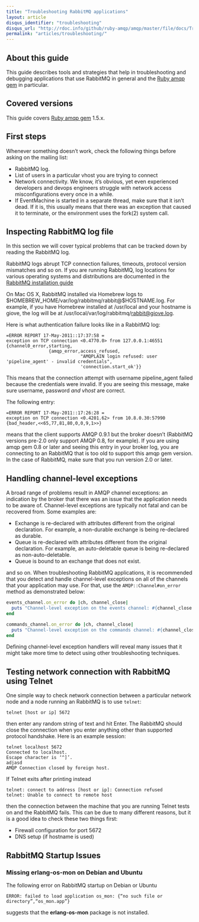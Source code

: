 ```yaml
---
title: "Troubleshooting RabbitMQ applications"
layout: article
disqus_identifier: "troubleshooting"
disqus_url: "http://rdoc.info/github/ruby-amqp/amqp/master/file/docs/Troubleshooting.textile"
permalink: "articles/troubleshooting/"
---
```


## About this guide

This guide describes tools and strategies that help in troubleshooting
and debugging applications that use RabbitMQ in general and the [Ruby amqp
gem](http://github.com/ruby-amqp/amqp) in particular.

## Covered versions

This guide covers [Ruby amqp gem](http://github.com/ruby-amqp/amqp)
1.5.x.

## First steps

Whenever something doesn’t work, check the following things before
asking on the mailing list:

 * RabbitMQ log.
 * List of users in a particular vhost you are trying to connect
 * Network connectivity. We know, it’s obvious, yet even experienced
developers and devops engineers struggle with network access
misconfigurations every once in a while.
 * If EventMachine is started in a separate thread, make sure that it
isn’t dead. If it is, this usually means that there was an exception
that caused it to terminate, or the environment uses the fork(2) system
call.

## Inspecting RabbitMQ log file

In this section we will cover typical problems that can be tracked down
by reading the RabbitMQ log.

RabbitMQ logs abrupt TCP connection failures, timeouts, protocol version
mismatches and so on. If you are running RabbitMQ, log locations for
various operating systems and distributions are documented in the
[RabbitMQ installation guide](http://www.rabbitmq.com/install.html)

On Mac OS X, RabbitMQ installed via Homebrew logs to
\$HOMEBREW_HOME/var/log/rabbitmq/rabbit@\$HOSTNAME.log. For example, if
you have Homebrew installed at /usr/local and your hostname is giove,
the log will be at /usr/local/var/log/rabbitmq/rabbit@giove.log.

Here is what authentication failure looks like in a RabbitMQ log:

```
=ERROR REPORT 17-May-2011::17:37:58 =
exception on TCP connection <0.4770.0> from 127.0.0.1:46551
{channel0_error,starting,
                {amqp_error,access_refused,
                            "AMQPLAIN login refused: user 'pipeline_agent' - invalid credentials",
                            'connection.start_ok'}}
```

This means that the connection attempt with username pipeline_agent failed because the credentials were invalid. If you are seeing this message, make sure username, password *and vhost* are correct.

The following entry:

```
=ERROR REPORT 17-May-2011::17:26:28 =
exception on TCP connection <0.4201.62> from 10.8.0.30:57990
{bad_header,<<65,77,81,80,0,0,9,1>>}
```

means that the client supports AMQP 0.9.1 but the broker doesn’t
(RabbitMQ versions pre-2.0 only support AMQP 0.8, for example). If you
are using amqp gem 0.8 or later and seeing this entry in your broker
log, you are connecting to an RabbitMQ that is too old to support
this amqp gem version. In the case of RabbitMQ, make sure that you run
version 2.0 or later.


## Handling channel-level exceptions

A broad range of problems result in AMQP channel exceptions: an
indication by the broker that there was an issue that the application
needs to be aware of. Channel-level exceptions are typically not fatal
and can be recovered from. Some examples are:

* Exchange is re-declared with attributes different from the original
declaration. For example, a non-durable exchange is being re-declared as
durable.
 * Queue is re-declared with attributes different from the original
declaration. For example, an auto-deletable queue is being re-declared
as non-auto-deletable.
 * Queue is bound to an exchange that does not exist.

and so on. When troubleshooting RabbitMQ applications, it is recommended
that you detect and handle channel-level exceptions on all of the
channels that your application may use. For that, use the
`AMQP::Channel#on_error` method as demonstrated below:

``` ruby
events_channel.on_error do |ch, channel_close|
  puts "Channel-level exception on the events channel: #{channel_close.reply_text}"
end

commands_channel.on_error do |ch, channel_close|
  puts "Channel-level exception on the commands channel: #{channel_close.reply_text}"
end
```

Defining channel-level exception handlers will reveal many issues that
it might take more time to detect using other troubleshooting
techniques.

## Testing network connection with RabbitMQ using Telnet

One simple way to check network connection between a particular network
node and a node running an RabbitMQ is to use `telnet`:

```
telnet [host or ip] 5672
```

then enter any random string of text and hit Enter. The RabbitMQ
should close the connection when you enter anything other than
supported protocol handshake. Here is an example
session:

```
telnet localhost 5672
Connected to localhost.
Escape character is ‘^]’.
adjasd
AMQP Connection closed by foreign host.
```

If Telnet exits after printing instead

```
telnet: connect to address [host or ip]: Connection refused
telnet: Unable to connect to remote host
```

then the connection between the machine that you are running Telnet
tests on and the RabbitMQ fails. This can be due to many different
reasons, but it is a good idea to check these two things first:

 * Firewall configuration for port 5672
 * DNS setup (if hostname is used)


## RabbitMQ Startup Issues

### Missing erlang-os-mon on Debian and Ubuntu

The following error on RabbitMQ startup on Debian or Ubuntu

```
ERROR: failed to load application os_mon: {“no such file or
directory”,“os_mon.app”}
```

suggests that the **erlang-os-mon** package is not installed.
